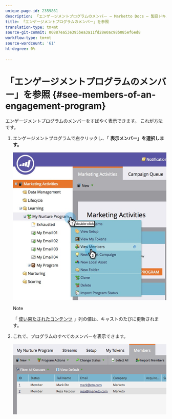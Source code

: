```yaml
---
unique-page-id: 2359861
description: 「エンゲージメントプログラムのメンバー — Marketto Docs — 製品ドキュメント」を参照してください。
title: 「エンゲージメントプログラムのメンバー」を参照
translation-type: tm+mt
source-git-commit: 00887ea53e395bea3a11fd28e0ac98b085ef6ed8
workflow-type: tm+mt
source-wordcount: '61'
ht-degree: 0%

---
```



# 「エンゲージメントプログラムのメンバー」を参照 {#see-members-of-an-engagement-program}

エンゲージメントプログラムのメンバーをすばやく表示できます。 これが方法です。

1. エンゲージメントプログラムで右クリックし、「 **表示メンバー」を選択します。**

   ![](assets/membersofengagement.jpg)

   >[!NOTE]
   >
   >「 [使い果たされたコンテンツ](../../../../product-docs/email-marketing/drip-nurturing/creating-an-engagement-program/understanding-engagement-programs.md) 」列の値は、キャストのたびに更新されます。

1. これで、プログラムのすべてのメンバーを表示できます。

   ![](assets/image2014-9-15-17-3a17-3a26.png)

